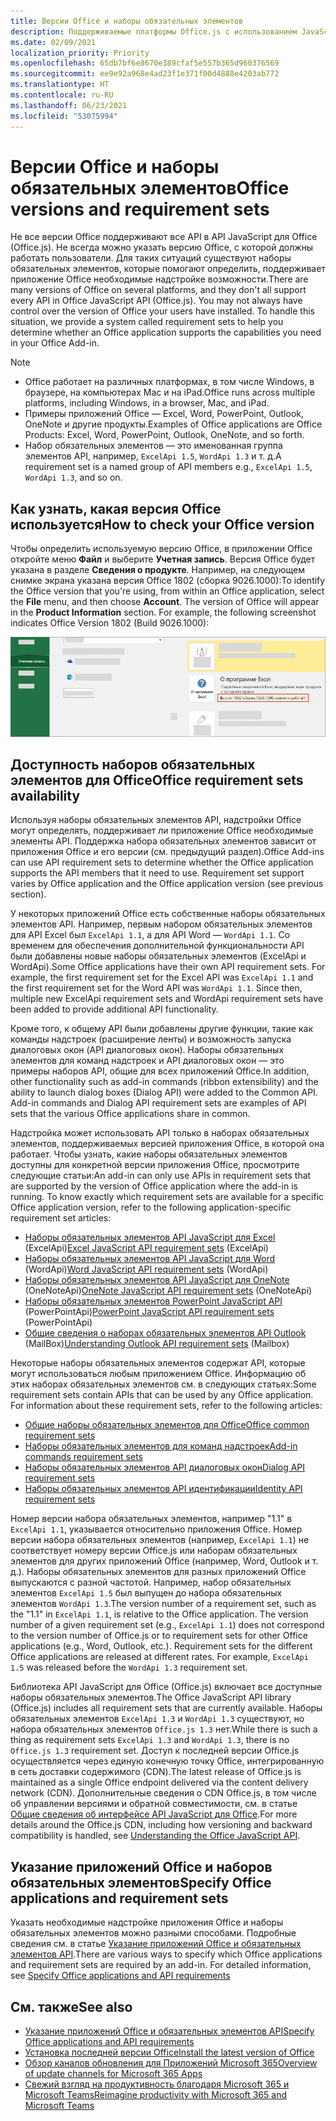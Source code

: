 ```yaml
---
title: Версии Office и наборы обязательных элементов
description: Поддерживаемые платформы Office.js с использованием JavaScript API
ms.date: 02/09/2021
localization_priority: Priority
ms.openlocfilehash: 65db7bf6e8670e389cfaf5e557b365d960376569
ms.sourcegitcommit: ee9e92a968e4ad23f1e371f00d4888e4203ab772
ms.translationtype: HT
ms.contentlocale: ru-RU
ms.lasthandoff: 06/23/2021
ms.locfileid: "53075994"
---
```

# <a name="office-versions-and-requirement-sets"></a><span data-ttu-id="88adf-103">Версии Office и наборы обязательных элементов</span><span class="sxs-lookup"><span data-stu-id="88adf-103">Office versions and requirement sets</span></span>

<span data-ttu-id="88adf-p101">Не все версии Office поддерживают все API в API JavaScript для Office (Office.js). Не всегда можно указать версию Office, с которой должны работать пользователи. Для таких ситуаций существуют наборы обязательных элементов, которые помогают определить, поддерживает приложение Office необходимые надстройке возможности.</span><span class="sxs-lookup"><span data-stu-id="88adf-p101">There are many versions of Office on several platforms, and they don't all support every API in Office JavaScript API (Office.js). You may not always have control over the version of Office your users have installed.  To handle this situation, we provide a system called requirement sets to help you determine whether an Office application supports the capabilities you need in your Office Add-in.</span></span> 

> [!NOTE]
> - <span data-ttu-id="88adf-107">Office работает на различных платформах, в том числе Windows, в браузере, на компьютерах Mac и на iPad.</span><span class="sxs-lookup"><span data-stu-id="88adf-107">Office runs across multiple platforms, including Windows, in a browser, Mac, and iPad.</span></span>
> - <span data-ttu-id="88adf-108">Примеры приложений Office — Excel, Word, PowerPoint, Outlook, OneNote и другие продукты.</span><span class="sxs-lookup"><span data-stu-id="88adf-108">Examples of Office applications are Office Products: Excel, Word, PowerPoint, Outlook, OneNote, and so forth.</span></span>  
> - <span data-ttu-id="88adf-109">Набор обязательных элементов — это именованная группа элементов API, например, `ExcelApi 1.5`, `WordApi 1.3` и т. д.</span><span class="sxs-lookup"><span data-stu-id="88adf-109">A requirement set is a named group of API members e.g., `ExcelApi 1.5`, `WordApi 1.3`, and so on.</span></span>  

## <a name="how-to-check-your-office-version"></a><span data-ttu-id="88adf-110">Как узнать, какая версия Office используется</span><span class="sxs-lookup"><span data-stu-id="88adf-110">How to check your Office version</span></span>

<span data-ttu-id="88adf-p102">Чтобы определить используемую версию Office, в приложении Office откройте меню **Файл** и выберите **Учетная запись**. Версия Office будет указана в разделе **Сведения о продукте**. Например, на следующем снимке экрана указана версия Office 1802 (сборка 9026.1000):</span><span class="sxs-lookup"><span data-stu-id="88adf-p102">To identify the Office version that you're using, from within an Office application, select the **File** menu, and then choose **Account**. The version of Office will appear in the **Product Information** section. For example, the following screenshot indicates Office Version 1802 (Build 9026.1000):</span></span>

![Проверка версии Office.](../images/office-version.png)

## <a name="office-requirement-sets-availability"></a><span data-ttu-id="88adf-115">Доступность наборов обязательных элементов для Office</span><span class="sxs-lookup"><span data-stu-id="88adf-115">Office requirement sets availability</span></span>

<span data-ttu-id="88adf-p103">Используя наборы обязательных элементов API, надстройки Office могут определять, поддерживает ли приложение Office необходимые элементы API. Поддержка набора обязательных элементов зависит от приложения Office и его версии (см. предыдущий раздел).</span><span class="sxs-lookup"><span data-stu-id="88adf-p103">Office Add-ins can use API requirement sets to determine whether the Office application supports the API members that it need to use. Requirement set support varies by Office application and the Office application version (see previous section).</span></span>

<span data-ttu-id="88adf-p104">У некоторых приложений Office есть собственные наборы обязательных элементов API. Например, первым набором обязательных элементов для API Excel был `ExcelApi 1.1`, а для API Word — `WordApi 1.1`. Со временем для обеспечения дополнительной функциональности API были добавлены новые наборы обязательных элементов (ExcelApi и WordApi).</span><span class="sxs-lookup"><span data-stu-id="88adf-p104">Some Office applications have their own API requirement sets. For example, the first requirement set for the Excel API was `ExcelApi 1.1` and the first requirement set for the Word API was `WordApi 1.1`. Since then, multiple new ExcelApi requirement sets and WordApi requirement sets have been added to provide additional API functionality.</span></span>

<span data-ttu-id="88adf-p105">Кроме того, к общему API были добавлены другие функции, такие как команды надстроек (расширение ленты) и возможность запуска диалоговых окон (API диалоговых окон). Наборы обязательных элементов для команд надстроек и API диалоговых окон — это примеры наборов API, общие для всех приложений Office.</span><span class="sxs-lookup"><span data-stu-id="88adf-p105">In addition, other functionality such as add-in commands (ribbon extensibility) and the ability to launch dialog boxes (Dialog API) were added to the Common API. Add-in commands and Dialog API requirement sets are examples of API sets that the various Office applications share in common.</span></span>

<span data-ttu-id="88adf-p106">Надстройка может использовать API только в наборах обязательных элементов, поддерживаемых версией приложения Office, в которой она работает. Чтобы узнать, какие наборы обязательных элементов доступны для конкретной версии приложения Office, просмотрите следующие статьи:</span><span class="sxs-lookup"><span data-stu-id="88adf-p106">An add-in can only use APIs in requirement sets that are supported by the version of Office application where the add-in is running. To know exactly which requirement sets are available for a specific Office application version, refer to the following application-specific requirement set articles:</span></span>

- <span data-ttu-id="88adf-125">[Наборы обязательных элементов API JavaScript для Excel](../reference/requirement-sets/excel-api-requirement-sets.md) (ExcelApi)</span><span class="sxs-lookup"><span data-stu-id="88adf-125">[Excel JavaScript API requirement sets](../reference/requirement-sets/excel-api-requirement-sets.md) (ExcelApi)</span></span>
- <span data-ttu-id="88adf-126">[Наборы обязательных элементов API JavaScript для Word](../reference/requirement-sets/word-api-requirement-sets.md) (WordApi)</span><span class="sxs-lookup"><span data-stu-id="88adf-126">[Word JavaScript API requirement sets](../reference/requirement-sets/word-api-requirement-sets.md) (WordApi)</span></span>
- <span data-ttu-id="88adf-127">[Наборы обязательных элементов API JavaScript для OneNote](../reference/requirement-sets/onenote-api-requirement-sets.md) (OneNoteApi)</span><span class="sxs-lookup"><span data-stu-id="88adf-127">[OneNote JavaScript API requirement sets](../reference/requirement-sets/onenote-api-requirement-sets.md) (OneNoteApi)</span></span>
- <span data-ttu-id="88adf-128">[Наборы обязательных элементов PowerPoint JavaScript API](../reference/requirement-sets/powerpoint-api-requirement-sets.md) (PowerPointApi)</span><span class="sxs-lookup"><span data-stu-id="88adf-128">[PowerPoint JavaScript API requirement sets](../reference/requirement-sets/powerpoint-api-requirement-sets.md) (PowerPointApi)</span></span>
- <span data-ttu-id="88adf-129">[Общие сведения о наборах обязательных элементов API Outlook](../reference/requirement-sets/outlook-api-requirement-sets.md) (MailBox)</span><span class="sxs-lookup"><span data-stu-id="88adf-129">[Understanding Outlook API requirement sets](../reference/requirement-sets/outlook-api-requirement-sets.md) (Mailbox)</span></span>

<span data-ttu-id="88adf-p107">Некоторые наборы обязательных элементов содержат API, которые могут использоваться любым приложением Office. Информацию об этих наборах обязательных элементов см. в следующих статьях:</span><span class="sxs-lookup"><span data-stu-id="88adf-p107">Some requirement sets contain APIs that can be used by any Office application. For information about these requirement sets, refer to the following articles:</span></span>

- [<span data-ttu-id="88adf-132">Общие наборы обязательных элементов для Office</span><span class="sxs-lookup"><span data-stu-id="88adf-132">Office common requirement sets</span></span>](../reference/requirement-sets/office-add-in-requirement-sets.md)
- [<span data-ttu-id="88adf-133">Наборы обязательных элементов для команд надстроек</span><span class="sxs-lookup"><span data-stu-id="88adf-133">Add-in commands requirement sets</span></span>](../reference/requirement-sets/add-in-commands-requirement-sets.md)
- [<span data-ttu-id="88adf-134">Наборы обязательных элементов API диалоговых окон</span><span class="sxs-lookup"><span data-stu-id="88adf-134">Dialog API requirement sets</span></span>](../reference/requirement-sets/dialog-api-requirement-sets.md)
- [<span data-ttu-id="88adf-135">Наборы обязательных элементов API идентификации</span><span class="sxs-lookup"><span data-stu-id="88adf-135">Identity API requirement sets</span></span>](../reference/requirement-sets/identity-api-requirement-sets.md)

<span data-ttu-id="88adf-p108">Номер версии набора обязательных элементов, например "1.1" в `ExcelApi 1.1`, указывается относительно приложения Office. Номер версии набора обязательных элементов (например, `ExcelApi 1.1`) не соответствует номеру версии Office.js или наборам обязательных элементов для других приложений Office (например, Word, Outlook и т. д.). Наборы обязательных элементов для разных приложений Office выпускаются с разной частотой. Например, набор обязательных элементов `ExcelApi 1.5` был выпущен до набора обязательных элементов `WordApi 1.3`.</span><span class="sxs-lookup"><span data-stu-id="88adf-p108">The version number of a requirement set, such as the "1.1" in `ExcelApi 1.1`, is relative to the Office application. The version number of a given requirement set (e.g., `ExcelApi 1.1`) does not correspond to the version number of Office.js or to requirement sets for other Office applications (e.g., Word, Outlook, etc.).  Requirement sets for the different Office applications are released at different rates. For example, `ExcelApi 1.5` was released before the `WordApi 1.3` requirement set.</span></span>


<span data-ttu-id="88adf-140">Библиотека API JavaScript для Office (Office.js) включает все доступные наборы обязательных элементов.</span><span class="sxs-lookup"><span data-stu-id="88adf-140">The Office JavaScript API library (Office.js) includes all requirement sets that are currently available.</span></span> <span data-ttu-id="88adf-141">Наборы обязательных элементов `ExcelApi 1.3` и `WordApi 1.3` существуют, но набора обязательных элементов `Office.js 1.3` нет.</span><span class="sxs-lookup"><span data-stu-id="88adf-141">While there is such a thing as requirement sets `ExcelApi 1.3` and `WordApi 1.3`, there is no `Office.js 1.3` requirement set.</span></span> <span data-ttu-id="88adf-142">Доступ к последней версии Office.js осуществляется через единую конечную точку Office, интегрированную в сеть доставки содержимого (CDN).</span><span class="sxs-lookup"><span data-stu-id="88adf-142">The latest release of Office.js is maintained as a single Office endpoint delivered via the content delivery network (CDN).</span></span> <span data-ttu-id="88adf-143">Дополнительные сведения о CDN Office.js, в том числе об управлении версиями и обратной совместимости, см. в статье [Общие сведения об интерфейсе API JavaScript для Office](../develop/understanding-the-javascript-api-for-office.md).</span><span class="sxs-lookup"><span data-stu-id="88adf-143">For more details around the Office.js CDN, including how versioning and backward compatibility is handled, see [Understanding the Office JavaScript API](../develop/understanding-the-javascript-api-for-office.md).</span></span>

## <a name="specify-office-applications-and-requirement-sets"></a><span data-ttu-id="88adf-144">Указание приложений Office и наборов обязательных элементов</span><span class="sxs-lookup"><span data-stu-id="88adf-144">Specify Office applications and requirement sets</span></span>

<span data-ttu-id="88adf-p110">Указать необходимые надстройке приложения Office и наборы обязательных элементов можно разными способами. Подробные сведения см. в статье [Указание приложений Office и обязательных элементов API](../develop/specify-office-hosts-and-api-requirements.md).</span><span class="sxs-lookup"><span data-stu-id="88adf-p110">There are various ways to specify which Office applications and requirement sets are required by an add-in.  For detailed information, see [Specify Office applications and API requirements](../develop/specify-office-hosts-and-api-requirements.md)</span></span>

## <a name="see-also"></a><span data-ttu-id="88adf-147">См. также</span><span class="sxs-lookup"><span data-stu-id="88adf-147">See also</span></span>

- [<span data-ttu-id="88adf-148">Указание приложений Office и обязательных элементов API</span><span class="sxs-lookup"><span data-stu-id="88adf-148">Specify Office applications and API requirements</span></span>](../develop/specify-office-hosts-and-api-requirements.md)
- [<span data-ttu-id="88adf-149">Установка последней версии Office</span><span class="sxs-lookup"><span data-stu-id="88adf-149">Install the latest version of Office</span></span>](../develop/install-latest-office-version.md)
- [<span data-ttu-id="88adf-150">Обзор каналов обновления для Приложений Microsoft 365</span><span class="sxs-lookup"><span data-stu-id="88adf-150">Overview of update channels for Microsoft 365 Apps</span></span>](/deployoffice/overview-of-update-channels-for-office-365-proplus)
- [<span data-ttu-id="88adf-151">Свежий взгляд на продуктивность благодаря Microsoft 365 и Microsoft Teams</span><span class="sxs-lookup"><span data-stu-id="88adf-151">Reimagine productivity with Microsoft 365 and Microsoft Teams</span></span>](https://products.office.com/compare-all-microsoft-office-products?tab=2)
